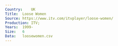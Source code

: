 ```yaml
---
Country:	UK
Title:	Loose Women
Source:	https://www.itv.com/itvplayer/loose-women/
Production:	ITV;
Years:	1999-
Size:	6
Data:	loosewomen.csv
---
```



